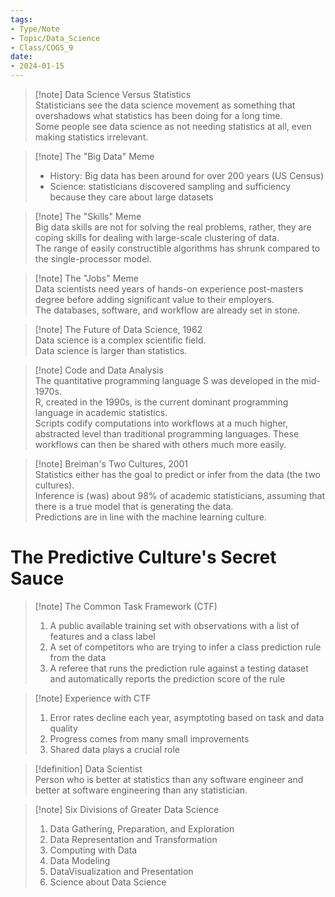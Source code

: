 ```yaml
---  
tags:  
- Type/Note  
- Topic/Data_Science  
- Class/COGS_9  
date:  
- 2024-01-15  
---  
```

  
> [!note] Data Science Versus Statistics  
> Statisticians see the data science movement as something that overshadows what statistics has been doing for a long time.  
> Some people see data science as not needing statistics at all, even making statistics irrelevant.  
  
> [!note] The "Big Data" Meme  
> - History: Big data has been around for over 200 years (US Census)  
> - Science: statisticians discovered sampling and sufficiency because they care about large datasets  
  
> [!note] The "Skills" Meme  
> Big data skills are not for solving the real problems, rather, they are coping skills for dealing with large-scale clustering of data.  
> The range of easily constructible algorithms has shrunk compared to the single-processor model.  
  
> [!note] The "Jobs" Meme  
> Data scientists need years of hands-on experience post-masters degree before adding significant value to their employers.  
> The databases, software, and workflow are already set in stone.  
  
> [!note] The Future of Data Science, 1962  
> Data science is a complex scientific field.  
> Data science is larger than statistics.  
  
> [!note] Code and Data Analysis  
> The quantitative programming language S was developed in the mid-1970s.  
> R, created in the 1990s, is the current dominant programming language in academic statistics.  
> Scripts codify computations into workflows at a much higher, abstracted level than traditional programming languages. These workflows can then be shared with others much more easily.  
  
> [!note] Breiman's Two Cultures, 2001  
> Statistics either has the goal to predict or infer from the data (the two cultures).  
> Inference is (was) about 98% of academic statisticians, assuming that there is a true model that is generating the data.  
> Predictions are in line with the machine learning culture.  
  
# The Predictive Culture's Secret Sauce  
  
> [!note] The Common Task Framework (CTF)  
> 1. A public available training set with observations with a list of features and a class label  
> 2. A set of competitors who are trying to infer a class prediction rule from the data  
> 3. A referee that runs the prediction rule against a testing dataset and automatically reports the prediction score of the rule  
  
> [!note] Experience with CTF  
> 1. Error rates decline each year, asymptoting based on task and data quality  
> 2. Progress comes from many small improvements  
> 3. Shared data plays a crucial role  
  
> [!definition] Data Scientist  
> Person who is better at statistics than any software engineer and better at software engineering than any statistician.  
  
> [!note] Six Divisions of Greater Data Science  
> 1. Data Gathering, Preparation, and Exploration  
> 2. Data Representation and Transformation  
> 3. Computing with Data  
> 4. Data Modeling  
> 5. DataVisualization and Presentation  
> 6. Science about Data Science  
